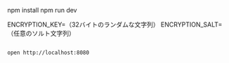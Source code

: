 npm install
npm run dev

ENCRYPTION_KEY=（32バイトのランダムな文字列）
ENCRYPTION_SALT=（任意のソルト文字列）
```

open http://localhost:8080
```
